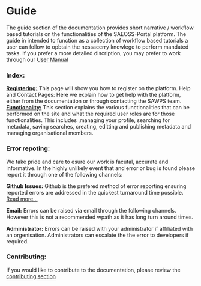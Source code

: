 # Guide
<!-- List all of the Functionalities in BRIEF detail here. This serves as a reference guide where the user manual goes into GREAT detail -->

The guide section of the documentation provides short narrative / workflow based tutorials on the functionalities of the SAEOSS-Portal platform. The guide in intended to function as a collection of workflow based tutorials a user can follow to opbtain the nessacerry knowlege to perform mandated tasks. If you prefer a more detailed discription, you may prefer to work through our [User Manual](../manual/index.md) 

### Index:

**[Registering:](./registering.md)**  This page will show you how to register on the platform.
Help and Contact Pages: Here we explain how to get help with the platform, either from the documentation or through contacting the SAWPS team.
**[Functionality:](./functionality/index.md)** This section explains the various functionalities that can be performed on the site and what the required user roles are for those functionalities. This includes ,managing your profile, searching for metadata, saving searches, creating, editting and publishing metadata and managing organisational members.


### Error repoting:
We take pride and care to esure our work is facutal, accurate and informative. In the highly unlikely event that and error or bug is found please report it through one of the following channels:

**Github Issues:** Github is the prefered method of error reporting ensuring reported errors are addressed in the quickest turnaround time possible. [Read more...](opening_issues.md)

**Email:** Errors can be raised via email through the following channels. However this is not a recommended wpath as it has long turn around times.

<!-- we need permission to do this before implementing the mails

- info@kartoza.com
- example@sansa.cm
- exanple@saeonn.com -->
**Administrator:** Errors can be raised with your administrator if affiliated with an orgenisation. Administrators can escalate the the error to developers if required.

### Contributing:
If you would like to contribute to the documentation, please review the [contributing section](../../about/contributing.md)



